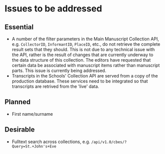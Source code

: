 # Issues to be addressed

## Essential

- A number of the filter parameters in the Main Manuscript Collection API, e.g. `CollectorID`, `InformantID`, `PlaceID`, etc., do not retrieve the complete result sets that they should. This is not due to any technical issue with the API, rather is the result of changes that are currently underway to the data structure of this collection. The editors have requested that certain data be associated with manuscript items rather than manuscript parts. This issue is currently being addressed.
- Transcripts in the Schools' Collection API are served from a copy of the production database. These services need to be integrated so that transcripts are retrived from the 'live' data.

## Planned

- First name/surname

## Desirable

- Fulltext search across collections, e.g. `/api/v1.0/cbes/?Query=St.+John's+Eve`
